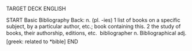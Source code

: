 TARGET DECK
ENGLISH

START
Basic
Bibliography
Back: n. (pl. -ies) 1 list of books on a specific subject, by a particular author, etc.; book containing this. 2 the study of books, their authorship, editions, etc.  bibliographer n. Bibliographical adj. [greek: related to *bible]
END
